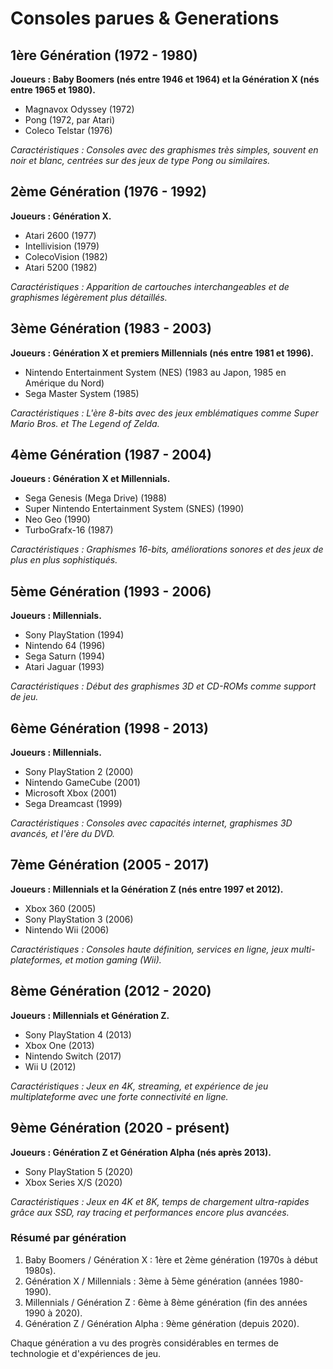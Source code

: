 # Consoles parues & Generations

## 1ère Génération (1972 - 1980)

**Joueurs : Baby Boomers (nés entre 1946 et 1964) et la Génération X (nés entre 1965 et 1980).**

- Magnavox Odyssey (1972)
- Pong (1972, par Atari)
- Coleco Telstar (1976)

_Caractéristiques : Consoles avec des graphismes très simples, souvent en noir et blanc, centrées sur des jeux de type Pong ou similaires._

## 2ème Génération (1976 - 1992)

**Joueurs : Génération X.**

- Atari 2600 (1977)
- Intellivision (1979)
- ColecoVision (1982)
- Atari 5200 (1982)

_Caractéristiques : Apparition de cartouches interchangeables et de graphismes légèrement plus détaillés._

## 3ème Génération (1983 - 2003)

**Joueurs : Génération X et premiers Millennials (nés entre 1981 et 1996).**

- Nintendo Entertainment System (NES) (1983 au Japon, 1985 en Amérique du Nord)
- Sega Master System (1985)

_Caractéristiques : L'ère 8-bits avec des jeux emblématiques comme Super Mario Bros. et The Legend of Zelda._

## 4ème Génération (1987 - 2004)

**Joueurs : Génération X et Millennials.**

- Sega Genesis (Mega Drive) (1988)
- Super Nintendo Entertainment System (SNES) (1990)
- Neo Geo (1990)
- TurboGrafx-16 (1987)

_Caractéristiques : Graphismes 16-bits, améliorations sonores et des jeux de plus en plus sophistiqués._

## 5ème Génération (1993 - 2006)

**Joueurs : Millennials.**

- Sony PlayStation (1994)
- Nintendo 64 (1996)
- Sega Saturn (1994)
- Atari Jaguar (1993)

_Caractéristiques : Début des graphismes 3D et CD-ROMs comme support de jeu._

## 6ème Génération (1998 - 2013)

**Joueurs : Millennials.**

- Sony PlayStation 2 (2000)
- Nintendo GameCube (2001)
- Microsoft Xbox (2001)
- Sega Dreamcast (1999)

_Caractéristiques : Consoles avec capacités internet, graphismes 3D avancés, et l'ère du DVD._

## 7ème Génération (2005 - 2017)

**Joueurs : Millennials et la Génération Z (nés entre 1997 et 2012).**

- Xbox 360 (2005)
- Sony PlayStation 3 (2006)
- Nintendo Wii (2006)

_Caractéristiques : Consoles haute définition, services en ligne, jeux multi-plateformes, et motion gaming (Wii)._

## 8ème Génération (2012 - 2020)

**Joueurs : Millennials et Génération Z.**

- Sony PlayStation 4 (2013)
- Xbox One (2013)
- Nintendo Switch (2017)
- Wii U (2012)

_Caractéristiques : Jeux en 4K, streaming, et expérience de jeu multiplateforme avec une forte connectivité en ligne._

## 9ème Génération (2020 - présent)

**Joueurs : Génération Z et Génération Alpha (nés après 2013).**

- Sony PlayStation 5 (2020)
- Xbox Series X/S (2020)

_Caractéristiques : Jeux en 4K et 8K, temps de chargement ultra-rapides grâce aux SSD, ray tracing et performances encore plus avancées._

### Résumé par génération

1. Baby Boomers / Génération X : 1ère et 2ème génération (1970s à début 1980s).
2. Génération X / Millennials : 3ème à 5ème génération (années 1980-1990).
3. Millennials / Génération Z : 6ème à 8ème génération (fin des années 1990 à 2020).
4. Génération Z / Génération Alpha : 9ème génération (depuis 2020).

Chaque génération a vu des progrès considérables en termes de technologie et d'expériences de jeu.

